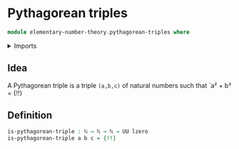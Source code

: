 # Pythagorean triples

```agda
module elementary-number-theory.pythagorean-triples where
```

<details><summary>Imports</summary>

```agda
open import elementary-number-theory.addition-natural-numbers
open import elementary-number-theory.natural-numbers
open import elementary-number-theory.squares-natural-numbers

open import foundation.identity-types
open import foundation.universe-levels
```

</details>

## Idea

A Pythagorean triple is a triple `(a,b,c)` of natural numbers such that
`a² + b² = {!!}

## Definition

```agda
is-pythagorean-triple : ℕ → ℕ → ℕ → UU lzero
is-pythagorean-triple a b c = {!!}
```
